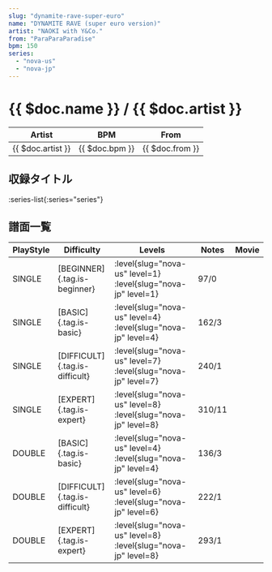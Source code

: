 ```yaml
---
slug: "dynamite-rave-super-euro"
name: "DYNAMITE RAVE (super euro version)"
artist: "NAOKI with Y&Co."
from: "ParaParaParadise"
bpm: 150
series:
  - "nova-us"
  - "nova-jp"
---
```


# {{ $doc.name }} / {{ $doc.artist }}

|Artist|BPM|From|
|------|---|----|
|{{ $doc.artist }}|{{ $doc.bpm }}|{{ $doc.from }}|

## 収録タイトル

:series-list{:series="series"}

## 譜面一覧

|PlayStyle|Difficulty|Levels|Notes|Movie|
|---------|----------|------|-----|-----|
|SINGLE|[BEGINNER]{.tag.is-beginner}|:level{slug="nova-us" level=1} :level{slug="nova-jp" level=1}|97/0||
|SINGLE|[BASIC]{.tag.is-basic}|:level{slug="nova-us" level=4} :level{slug="nova-jp" level=4}|162/3||
|SINGLE|[DIFFICULT]{.tag.is-difficult}|:level{slug="nova-us" level=7} :level{slug="nova-jp" level=7}|240/1||
|SINGLE|[EXPERT]{.tag.is-expert}|:level{slug="nova-us" level=8} :level{slug="nova-jp" level=8}|310/11||
|DOUBLE|[BASIC]{.tag.is-basic}|:level{slug="nova-us" level=4} :level{slug="nova-jp" level=4}|136/3||
|DOUBLE|[DIFFICULT]{.tag.is-difficult}|:level{slug="nova-us" level=6} :level{slug="nova-jp" level=6}|222/1||
|DOUBLE|[EXPERT]{.tag.is-expert}|:level{slug="nova-us" level=8} :level{slug="nova-jp" level=8}|293/1||
